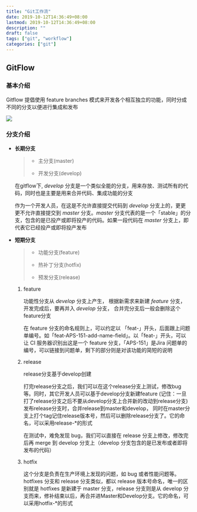 ```yaml
---
title: "Git工作流"
date: 2019-10-12T14:36:49+08:00
lastmod: 2019-10-12T14:36:49+08:00
description: ""
draft: false
tags: ["git", "workflow"]
categories: ["git"]
---
```


## GitFlow

### 基本介绍

Gitflow 提倡使用 feature branches 模式来开发各个相互独立的功能，同时分成不同的分支以便进行集成和发布

![](../../../images/git-workflow-gitflow.jpg)

###  分支介绍

- **长期分支**

  	 > * 主分支(master)
     >
     > * 开发分支(develop)
    
    在gitflow下,  *develop* 分支是一个类似全能的分支，用来存放、测试所有的代码，同时也是主要是用来合并代码、集成功能的分支

	作为一个开发人员，在这是不允许直接提交代码到 *develop* 分支上的，更更更不允许直接提交到 *master* 分支。*master* 分支代表的是一个「stable」的分支，包含的是已投产或即将投产的代码。如果一段代码在 *master* 分支上，即代表它已经投产或即将投产发布
	
- **短期分支**

	> * 功能分支(feature)
    >
    > * 热补丁分支(hotfix)
    > 
	> * 预发分支(release)
	
	1. feature
	
		功能性分支从 *develop* 分支上产生， 根据新需求来新建 *feature* 分支， 开发完成后，要再并入 *develop* 分支， 合并完分支后一般会删除这个feature分支
	
		  在 feature 分支的命名规则上，可以约定以 「feat-」开头，后面跟上问题单编号。如「feat-APS-151-add-name-field」。以「feat-」开头，可以让 CI 服务器识别出这是一个 feature 分支，「APS-151」是Jira 问题单的编号，可以链接到问题单，剩下的部分则是对该功能的简短的说明
	
	
	2. release
	   
		release分支基于develop创建
		
		打完release分支之后，我们可以在这个release分支上测试，修改bug等。同时，其它开发人员可以基于develop分支新建feature (记住：一旦打了release分支之后不要从develop分支上合并新的改动到release分支)发布release分支时，合并release到master和develop， 同时在master分支上打个tag记住release版本号，然后可以删除release分支了。它的命名，可以采用release-*的形式
		
		在测试中，难免发现 bug，我们可以直接在 release 分支上修改，修改完后再 merge 到 develop 分支上（develop 分支包含的是已发布或者即将发布的代码）
	
	
	3. hotfix

		这个分支是负责在生产环境上发现的问题，如 bug 或者性能问题等。 hotfixes 分支和 release 分支类似，都以 release 版本号命名，唯一的区别就是 hotfixes 是新建于 master 分支，release 分支则是从 develop 分支而来，修补结束以后，再合并进Master和Develop分支。它的命名，可以采用hotfix-*的形式
		
		
		
	
	



    









